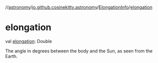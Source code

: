 //[astronomy](../../../index.md)/[io.github.cosinekitty.astronomy](../index.md)/[ElongationInfo](index.md)/[elongation](elongation.md)

# elongation

val [elongation](elongation.md): Double

The angle in degrees between the body and the Sun, as seen from the Earth.
